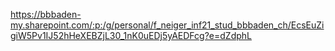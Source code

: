 https://bbbaden-my.sharepoint.com/:p:/g/personal/f_neiger_inf21_stud_bbbaden_ch/EcsEuZigiW5Pv1IJ52hHeXEBZjL30_1nK0uEDj5yAEDFcg?e=dZdphL
